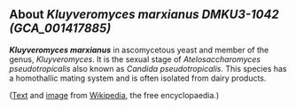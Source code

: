 About *Kluyveromyces marxianus DMKU3-1042 (GCA\_001417885)* 
-----------------------------------------------------------



***Kluyveromyces marxianus*** in ascomycetous yeast and member of the
genus, *Kluyveromyces*. It is the sexual stage of *Atelosaccharomyces
pseudotropicalis* also known as *Candida pseudotropicalis.* This species
has a homothallic mating system and is often isolated from dairy
products.

([Text](http://en.wikipedia.org/wiki/Kluyveromyces_marxianus) and
[image](https://commons.wikimedia.org/wiki/File:Kluyveromyces_marxianus_colonies.jpg)
from [Wikipedia](http://en.wikipedia.org/), the free encyclopaedia.)

